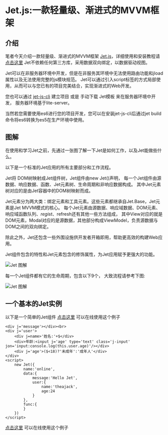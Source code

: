 # Jet.js:一款轻量级、渐进式的MVVM框架
## 介绍

笔者今天介绍一款轻量级、渐进式的MVVM框架 [Jet.js](https://www.jet-js.com)，详细使用和安装教程请[点击这里](https://www.jet-js.com)
Jet不依赖任何第三方库，采用数据双向绑定，以数据驱动视图。

Jet可以在非服务器环境中开发，但是在非服务其环境中无法使用路由功能和jload属性以及无法使用完整的js模块规范。 Jet可以通过引入script标签的方式局部使用，从而可以与您已有的项目完美结合，实现渐进式的Web开发。

您也可以通过 [jet-js-cli](https://www.npmjs.com/package/jet-js-cli) 建立项目 或是 手动下载 Jet模板 来在服务器环境中开发， 服务器环境基于lite-server。

当然若您需要使用es6进行您的项目开发，您可以在安装jet-js-cli后通过jet build命令将es6转换为es5在生产环境中使用。

## 图解

在使用和学习Jet之前，先通过一张图了解一下Jet是如何工作，以及Jet能做些什么。

以下是一个标准的Jet应用的所有主要部分和工作流程。

Jet将 DOM树映射成Jet组件树，Jet组件由new Jet()声明， 每一个Jet组件由源数据、响应数据、函数、Jet元素树、生命周期和非响应数据构成。 其中Jet元素树对应的是由Jet容器中的DOM树映射而成。

Jet元素分为两大类：绑定元素和工具元素。这些元素都继承自Jet.Base，Jet元素是Jet MVVM模式的核心。 每个Jet元素由源数据、响应域数据、DOM元素、响应域函数队列、$regist、$refresh还有其他一些方法组成， 其中View对应的就是DOM元素，Modal对应的是源数据，其他部分构成ViewModel，负责源数据与DOM之间的双向绑定。

除此之外，Jet还包含一些外围设施供开发者开箱即用，帮助更高效的构建Web应用。

Jet组件包含的特性和Jet元素包含的修饰属性，为Jet应用赋予更强大的功能。

![Jet 图解](https://www.jet-js.com/src/image/Jet%E5%9B%BE%E8%A7%A3.jpg)

每一个Jet组件都有它的生命周期，包含以下9个， 大致流程请参考下图:

![Jet 图解](https://www.jet-js.com/src/image/Jet%E7%94%9F%E5%91%BD%E5%91%A8%E6%9C%9F.jpg)

## 一个基本的Jet实例

以下是一个简单的Jet组件
[点击这里](https://www.jet-js.com/#/code) 可以在线使用这个例子
```
<div j='message'></div><br>
<div j='user'>
    <div j=name>'姓名:'+$</div>
    <div>年龄:<input j='age' type='text' class='j-input' jon='input:console.log(this.user.age)'/></div>
    <div j='age'>($<18)?'未成年':'成年人'</div>
</div>
<script>
    new Jet({
        name:'online',
        data:{
            message:'Hello Jet',
            user:{
                name:'theajack',
                age:24
            }
        },
        func:{
        }
    })
</script>
```
[点击这里](https://www.jet-js.com/#/code) 可以在线使用这个例子